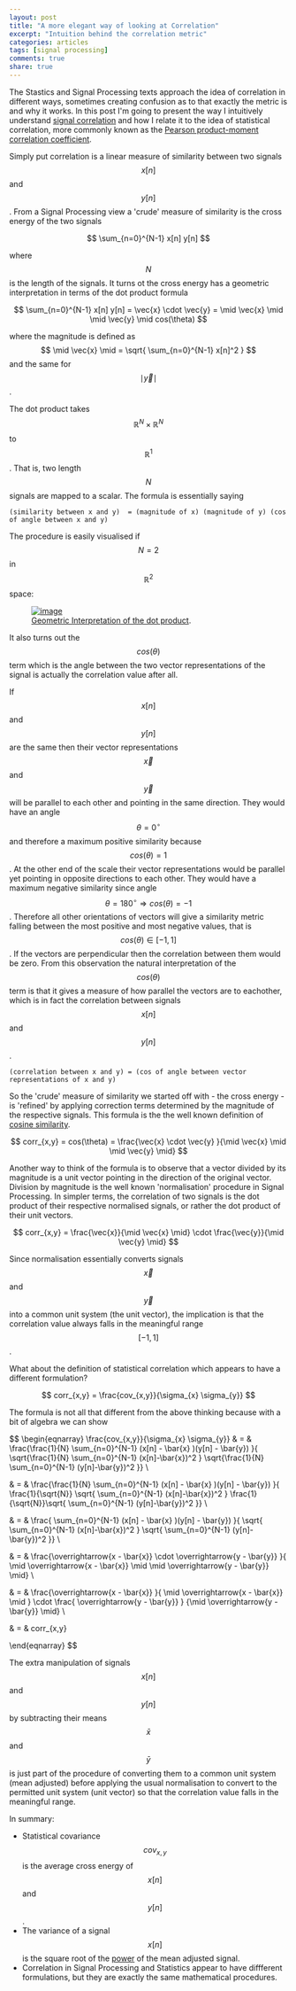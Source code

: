 ```yaml
---
layout: post
title: "A more elegant way of looking at Correlation"
excerpt: "Intuition behind the correlation metric"
categories: articles
tags: [signal processing]
comments: true
share: true
---
```


The Stastics and Signal Processing texts approach the idea of correlation in different ways, sometimes creating confusion as to that exactly the metric is and why it works.  In this post I'm going to present the way I intuitively understand [signal correlation](http://en.wikipedia.org/wiki/Cross-correlation) and how I relate it to the idea of statistical correlation, more commonly known as the [Pearson product-moment correlation coefficient](http://en.wikipedia.org/wiki/Pearson_product-moment_correlation_coefficient).

Simply put correlation is a linear measure of similarity between two signals $$x[n]$$ and $$y[n]$$.  From a Signal Processing view a 'crude' measure of similarity is the cross energy of the two signals

$$
\sum_{n=0}^{N-1} x[n] y[n]
$$

where $$ N $$ is the length of the signals.  It turns ot the cross energy has a geometric interpretation in terms of the dot product formula

$$
\sum_{n=0}^{N-1} x[n] y[n] = \vec{x} \cdot \vec{y} = \mid  \vec{x} \mid \mid  \vec{y} \mid  cos(\theta) 
$$

where the magnitude is defined as $$ \mid  \vec{x} \mid = \sqrt{ \sum_{n=0}^{N-1} x[n]^2 } $$ and the same for $$\mid \vec{y} \mid $$.

The dot product takes $$ \mathbb{R}^{N} \times \mathbb{R}^{N} $$ to $$ \mathbb{R}^{1} $$.  That is, two length $$ N $$ signals are mapped to a scalar.  The formula is essentially saying

`(similarity between x and y)  = (magnitude of x) (magnitude of y) (cos of angle between x and y) `

The procedure is easily visualised if $$N=2$$ in $$\mathbb{R}^{2}$$ space:

<figure>
	<a href="http://jackschaedler.github.io/circles-sines-signals/dotproduct.html"><img src="/images/dotProd.png" alt="image"></a>
	<figcaption><a href="http://jackschaedler.github.io/circles-sines-signals/dotproduct.html" title="Geometric Interpretation of the Dot Product">Geometric Interpretation of the dot product</a>.</figcaption>
</figure>

It also turns out the $$cos(\theta) $$ term which is the angle between the two vector representations of the signal is actually the correlation value after all.

If $$x[n]$$ and $$y[n]$$ are the same then their vector representations $$\vec{x}$$ and $$\vec{y}$$ will be parallel to each other and pointing in the same direction.  They would have an angle $$\theta = 0^{\circ}$$ and therefore a maximum positive similarity because $$cos(\theta) = 1$$.  At the other end of the scale their vector representations would be parallel yet pointing in opposite directions to each other.  They would have a maximum negative similarity since angle $$\theta = 180^{\circ} \Rightarrow cos(\theta) = -1$$.  Therefore all other orientations of vectors will give a similarity metric falling between the most positive and most negative values, that is $$cos(\theta) \in [-1, 1] $$.  If the vectors are perpendicular then the correlation between them would be zero.  From this observation the natural interpretation of the $$cos(\theta)$$ term is that it gives a measure of how parallel the vectors are to eachother, which is in fact the correlation between signals $$x[n]$$ and $$y[n]$$.

`(correlation between x and y) = (cos of angle between vector representations of x and y)`

So the 'crude' measure of similarity we started off with - the cross energy - is 'refined' by applying correction terms determined by the magnitude of the respective signals. This formula is the the well known definition of [cosine similarity](http://en.wikipedia.org/wiki/Cosine_similarity).

$$
corr_{x,y} = cos(\theta) = \frac{\vec{x} \cdot \vec{y} }{\mid \vec{x} \mid \mid \vec{y} \mid}
$$

Another way to think of the formula is to observe that a vector divided by its magnitude is a unit vector pointing in the direction of the original vector.  Division by magnitude is the well known 'normalisation' procedure in Signal Processing.  In simpler terms, the correlation of two signals is the dot product of their respective normalised signals, or rather the dot product of their unit vectors.

$$
corr_{x,y} = \frac{\vec{x}}{\mid \vec{x} \mid} \cdot \frac{\vec{y}}{\mid \vec{y} \mid}
$$

Since normalisation essentially converts signals $$\vec{x}$$ and $$\vec{y}$$ into a common unit system (the unit vector), the implication is that the correlation value always falls in the meaningful range $$[-1, 1]$$.

What about the definition of statistical correlation which appears to have a different formulation?

$$
corr_{x,y} = \frac{cov_{x,y}}{\sigma_{x} \sigma_{y}}
$$

The formula is not all that different from the above thinking because with a bit of algebra we can show

$$
\begin{eqnarray}
\frac{cov_{x,y}}{\sigma_{x} \sigma_{y}} & = & \frac{\frac{1}{N} \sum_{n=0}^{N-1} (x[n] - \bar{x} )(y[n] - \bar{y}) }{ \sqrt{\frac{1}{N} \sum_{n=0}^{N-1} (x[n]-\bar{x})^2 } \sqrt{\frac{1}{N} \sum_{n=0}^{N-1} (y[n]-\bar{y})^2 }} \\ 

& = & \frac{\frac{1}{N} \sum_{n=0}^{N-1} (x[n] - \bar{x} )(y[n] - \bar{y}) }{ \frac{1}{\sqrt{N}} \sqrt{ \sum_{n=0}^{N-1} (x[n]-\bar{x})^2 }  \frac{1}{\sqrt{N}}\sqrt{ \sum_{n=0}^{N-1} (y[n]-\bar{y})^2 }} \\

& = & \frac{ \sum_{n=0}^{N-1} (x[n] - \bar{x} )(y[n] - \bar{y}) }{  \sqrt{ \sum_{n=0}^{N-1} (x[n]-\bar{x})^2 }  \sqrt{ \sum_{n=0}^{N-1} (y[n]-\bar{y})^2 }} \\

& = & \frac{\overrightarrow{x - \bar{x}} \cdot \overrightarrow{y - \bar{y}} }{ \mid \overrightarrow{x - \bar{x}} \mid \mid \overrightarrow{y - \bar{y}} \mid} \\

& = & \frac{\overrightarrow{x - \bar{x}}   }{ \mid \overrightarrow{x - \bar{x}} \mid } \cdot \frac{ \overrightarrow{y - \bar{y}} } {\mid \overrightarrow{y - \bar{y}} \mid} \\

& = & corr_{x,y}

\end{eqnarray}
$$

The extra manipulation of signals $$x[n]$$ and $$y[n]$$ by subtracting their means $$\bar{x}$$ and $$\bar{y}$$ is just part of the procedure of converting them to a common unit system (mean adjusted) before applying the usual normalisation to convert to the permitted unit system (unit vector) so that the correlation value falls in the meaningful range.

In summary:

* Statistical covariance $$cov_{x,y}$$ is the average cross energy of $$x[n]$$ and $$y[n]$$.
* The variance of a signal $$x[n]$$ is the square root of the [power](http://www.sp4comm.org/webversion/livre.html#x1-210002.1.6) of the mean adjusted signal.
* Correlation in Signal Processing and Statistics appear to have diffferent formulations, but they are exactly the same mathematical procedures. 
